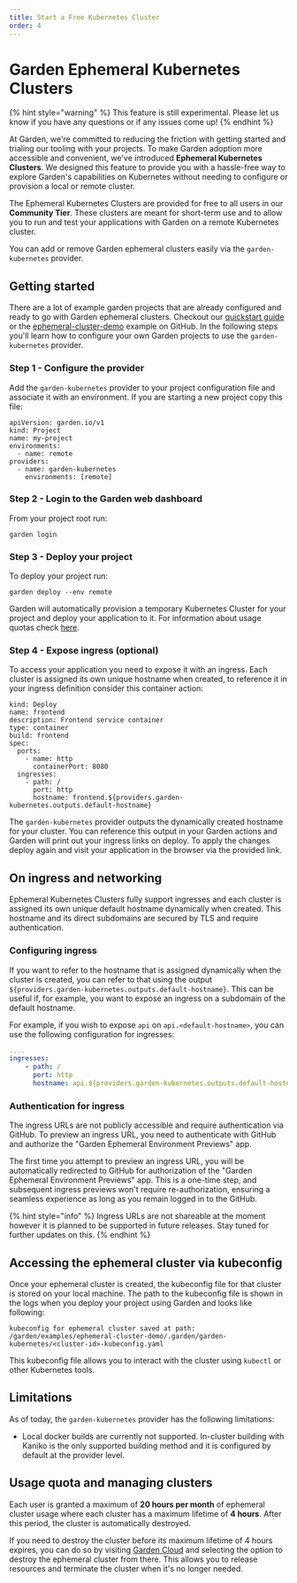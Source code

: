 ```yaml
---
title: Start a Free Kubernetes Cluster
order: 4
---
```


# Garden Ephemeral Kubernetes Clusters

{% hint style="warning" %}
This feature is still experimental. Please let us know if you have any questions or if any issues come up!
{% endhint %}

At Garden, we're committed to reducing the friction with getting started and trialing our tooling with your projects. To make Garden adoption more accessible and convenient, we've introduced **Ephemeral Kubernetes Clusters**. We designed this feature to provide you with a hassle-free way to explore Garden's capabilities on Kubernetes without needing to configure or provision a local or remote cluster.

The Ephemeral Kubernetes Clusters are provided for free to all users in our **Community Tier**. These clusters are meant for short-term use and to allow you to run and test your applications with Garden on a remote Kubernetes cluster.

You can add or remove Garden ephemeral clusters easily via the `garden-kubernetes` provider.

## Getting started

There are a lot of example garden projects that are already configured and ready to go with Garden ephemeral clusters. Checkout our [quickstart guide](quickstart.md) or the [ephemeral-cluster-demo](https://github.com/garden-io/garden/tree/main/examples/ephemeral-cluster-demo) example on GitHub.
In the following steps you'll learn how to configure your own Garden projects to use the `garden-kubernetes` provider.

### Step 1 - Configure the provider
 Add the `garden-kubernetes` provider to your project configuration file and associate it with an environment. If you are starting a new project copy this file:

```
apiVersion: garden.io/v1
kind: Project
name: my-project
environments:
  - name: remote
providers:
  - name: garden-kubernetes
    environments: [remote]
```

### Step 2 -  Login to the Garden web dashboard

From your project root run:

```
garden login
```

### Step 3 - Deploy your project

To deploy your project run:
```
garden deploy --env remote
```
Garden will automatically provision a temporary Kubernetes Cluster for your project and deploy your application to it. For information about usage quotas check [here](#usage-quota-and-managing-clusters).

### Step 4 - Expose ingress (optional)

To access your application you need to expose it with an ingress. Each cluster is assigned its own unique hostname when created, to reference it in your ingress definition consider this container action:

```
kind: Deploy
name: frontend
description: Frontend service container
type: container
build: frontend
spec:
  ports:
    - name: http
      containerPort: 8080
  ingresses:
    - path: /
      port: http
      hostname: frontend.${providers.garden-kubernetes.outputs.default-hostname}
```

The `garden-kubernetes` provider outputs the dynamically created hostname for your cluster. You can reference this output in your Garden actions and Garden will print out your ingress links on deploy.
To apply the changes deploy again and visit your application in the browser via the provided link.

## On ingress and networking

Ephemeral Kubernetes Clusters fully support ingresses and each cluster is assigned its own unique default hostname dynamically when created. This hostname and its direct subdomains are secured by TLS and require authentication.

### Configuring ingress

If you want to refer to the hostname that is assigned dynamically when the cluster is created, you can refer to that using the output `${providers.garden-kubernetes.outputs.default-hostname}`. This can be useful if, for example, you want to expose an ingress on a subdomain of the default hostname.

For example, if you wish to expose `api` on `api.<default-hostname>`, you can use the following configuration for ingresses:

```yaml
....
ingresses:
    - path: /
      port: http
      hostname: api.${providers.garden-kubernetes.outputs.default-hostname}
```

### Authentication for ingress

The ingress URLs are not publicly accessible and require authentication via GitHub. To preview an ingress URL, you need to authenticate with GitHub and authorize the "Garden Ephemeral Environment Previews" app.

The first time you attempt to preview an ingress URL, you will be automatically redirected to GitHub for authorization of the "Garden Ephemeral Environment Previews" app. This is a one-time step, and subsequent ingress previews won't require re-authorization, ensuring a seamless experience as long as you remain logged in to the GitHub.

{% hint style="info" %}
Ingress URLs are not shareable at the moment however it is planned to be supported in future releases. Stay tuned for further updates on this.
{% endhint %}

## Accessing the ephemeral cluster via kubeconfig

Once your ephemeral cluster is created, the kubeconfig file for that cluster is stored on your local machine. The path to the kubeconfig file is shown in the logs when you deploy your project using Garden and looks like following:
```
kubeconfig for ephemeral cluster saved at path: /garden/examples/ephemeral-cluster-demo/.garden/garden-kubernetes/<cluster-id>-kubeconfig.yaml
```

This kubeconfig file allows you to interact with the cluster using `kubectl` or other Kubernetes tools.

## Limitations

As of today, the `garden-kubernetes` provider has the following limitations:

- Local docker builds are currently not supported. In-cluster building with Kaniko is the only supported building method and it is configured by default at the provider level.

## Usage quota and managing clusters

Each user is granted a maximum of **20 hours per month** of ephemeral cluster usage where each cluster has a maximum lifetime of **4 hours**. After this period, the cluster is automatically destroyed.

If you need to destroy the cluster before its maximum lifetime of 4 hours expires, you can do so by visiting [Garden Cloud](https://app.garden.io) and selecting the option to destroy the ephemeral cluster from there. This allows you to release resources and terminate the cluster when it's no longer needed.

